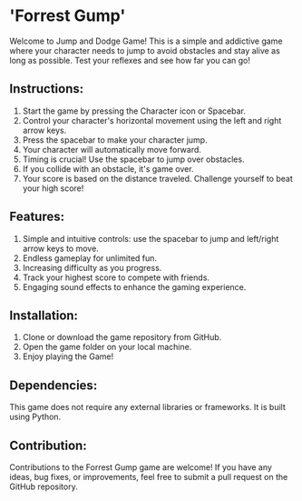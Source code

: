 # 'Forrest Gump'
Welcome to Jump and Dodge Game! This is a simple and addictive game where your character needs to jump to avoid obstacles and stay alive as long as possible. Test your reflexes and see how far you can go!

## Instructions:
1. Start the game by pressing the Character icon or Spacebar.
2. Control your character's horizontal movement using the left and right arrow keys.
3. Press the spacebar to make your character jump.
4. Your character will automatically move forward.
5. Timing is crucial! Use the spacebar to jump over obstacles.
6. If you collide with an obstacle, it's game over.
7. Your score is based on the distance traveled. Challenge yourself to beat your high score!

## Features:
1. Simple and intuitive controls: use the spacebar to jump and left/right arrow keys to move.
2. Endless gameplay for unlimited fun.
3. Increasing difficulty as you progress.
4. Track your highest score to compete with friends.
5. Engaging sound effects to enhance the gaming experience.

## Installation:
1. Clone or download the game repository from GitHub.
2. Open the game folder on your local machine.
3. Enjoy playing the Game!

## Dependencies:
This game does not require any external libraries or frameworks. It is built using Python.

## Contribution:
Contributions to the Forrest Gump game are welcome! If you have any ideas, bug fixes, or improvements, feel free to submit a pull request on the GitHub repository.